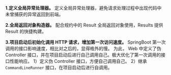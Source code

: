 **1.定义全局异常处理器。**
定义全局异常处理器，避免请求处理过程中出现代码中未曾捕获的异常返回到前端。

**2.全局返回对象构造器。**
配合规约中的 Result 全局返回对象使用，Results 提供 Result 的快捷构建。


**3.项目启动后初始化调用 HTTP 请求，增加第一次访问速度。**
SpringBoot 第一次调用的接口影响速度，相比对之后的，显得格外的慢。
为此， Web 中定义了伪 Controller 接口，并在项目启动后进行自己调用自己。极大优化了第一次调用的接口性能响应。
1）定义伪 Controller 接口，方便自己调用自己。
2）继承 `CommandLineRunner` 接口，在项目启动后进行自调用。